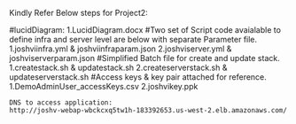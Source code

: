 Kindly Refer Below steps for Project2:

#lucidDiagram:
    1.LucidDiagram.docx
#Two set of Script code avaialable to define infra and server level are below with separate Parameter file.
    1.joshviinfra.yml & joshviinfraparam.json
    2.joshviserver.yml & joshviserverparam.json
#Simplified Batch file for create and update stack.
    1.createstack.sh & updatestack.sh
    2.createserverstack.sh & updateserverstack.sh
#Access keys & key pair attached for reference.
    1.DemoAdminUser_accessKeys.csv
    2.joshvikey.ppk

    DNS to access application:
    http://joshv-webap-wbckcxq5tw1h-183392653.us-west-2.elb.amazonaws.com/
